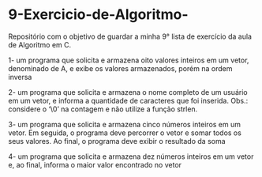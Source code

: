 # 9-Exercicio-de-Algoritmo-
Repositório com o objetivo de guardar a minha 9° lista de exercício da aula de Algoritmo em C.

1- um programa que solicita e armazena oito valores inteiros em um vetor, 
denominado de A, e exibe os valores armazenados, porém na ordem inversa

2- um programa que solicita e armazena o nome completo de um usuário em um 
vetor, e informa a quantidade de caracteres que foi inserida.
Obs.: considere o ‘\0’ na contagem e não utilize a função strlen.

3- um programa que solicita e armazena cinco números inteiros em um vetor. Em 
seguida, o programa deve percorrer o vetor e somar todos os seus valores. Ao final, 
o programa deve exibir o resultado da soma

4- um programa que solicita e armazena dez números inteiros em um vetor e, 
ao final, informa o maior valor encontrado no vetor
